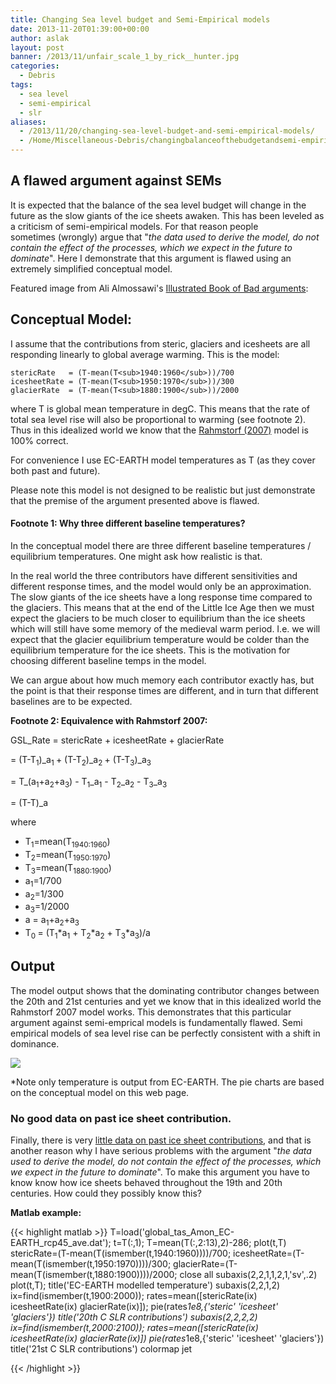```yaml
---
title: Changing Sea level budget and Semi-Empirical models
date: 2013-11-20T01:39:00+00:00
author: aslak
layout: post
banner: /2013/11/unfair_scale_1_by_rick__hunter.jpg
categories:
  - Debris
tags:
  - sea level
  - semi-empirical
  - slr
aliases:
  - /2013/11/20/changing-sea-level-budget-and-semi-empirical-models/
  - /Home/Miscellaneous-Debris/changingbalanceofthebudgetandsemi-empiricalmodels
---
```

## A flawed argument against SEMs

It is expected that the balance of the sea level budget will change in the future as the slow giants of the ice sheets awaken. This has been leveled as a criticism of semi-empirical models. For that reason people sometimes (wrongly) argue that "_the data used to derive the model, do not contain the effect of the processes, which we expect in the future to dominate_". Here I demonstrate that this argument is flawed using an extremely simplified conceptual model.

Featured image from Ali Almossawi's [Illustrated Book of Bad arguments](https://bookofbadarguments.com/):

## Conceptual Model:

I assume that the contributions from steric, glaciers and icesheets are all responding linearly to global average warming. This is the model:
  
```
stericRate   = (T-mean(T<sub>1940:1960</sub>))/700
icesheetRate = (T-mean(T<sub>1950:1970</sub>))/300
glacierRate  = (T-mean(T<sub>1880:1900</sub>))/2000
```
  
where T is global mean temperature in degC. This means that the rate of total sea level rise will also be proportional to warming (see footnote 2). Thus in this idealized world we know that the [Rahmstorf (2007)](http://www.sciencemag.org/content/315/5810/368.short) model is 100% correct.
  
For convenience I use EC-EARTH model temperatures as T (as they cover both past and future).
  
Please note this model is not designed to be realistic but just demonstrate that the premise of the argument presented above is flawed.

#### Footnote 1: Why three different baseline temperatures?

In the conceptual model there are three different baseline temperatures / equilibrium temperatures. One might ask how realistic is that.
  
In the real world the three contributors have different sensitivities and different response times, and the model would only be an approximation. The slow giants of the ice sheets have a long response time compared to the glaciers. This means that at the end of the Little Ice Age then we must expect the glaciers to be much closer to equilibrium than the ice sheets which will still have some memory of the medieval warm period. I.e. we will expect that the glacier equilibrium temperature would be colder than the equilibrium temperature for the ice sheets. This is the motivation for choosing different baseline temps in the model.
  
We can argue about how much memory each contributor exactly has, but the point is that their response times are different, and in turn that different baselines are to be expected.
  
**Footnote 2: Equivalence with Rahmstorf 2007:**
  
GSL_Rate = stericRate + icesheetRate + glacierRate
  
= (T-T<sub>1</sub>)_a<sub>1 </sub>+ (T-T<sub>2</sub>)_a<sub>2 </sub>+ (T-T<sub>3</sub>)_a<sub>3</sub>
  
= T_(a<sub>1</sub>+a<sub>2</sub>+a<sub>3</sub>) - T<sub>1</sub>_a<sub>1</sub> - T<sub>2</sub>_a<sub>2</sub> - T<sub>3</sub>_a<sub>3</sub>
  
= (T-T<sub></sub>)_a
  
where

  * T<sub>1</sub>=mean(T<sub>1940:1960</sub>)
  * T<sub>2</sub>=mean(T<sub>1950:1970</sub>)
  * T<sub>3</sub>=mean(T<sub>1880:1900</sub>)
  * a<sub>1</sub>=1/700
  * a<sub>2</sub>=1/300
  * a<sub>3</sub>=1/2000
  * a = a<sub>1</sub>+a<sub>2</sub>+a<sub>3</sub>
  * T<sub>0 </sub>= (T<sub>1</sub>*a<sub>1</sub> + T<sub>2</sub>*a<sub>2</sub> + T<sub>3</sub>*a<sub>3</sub>)/a

## Output

The model output shows that the dominating contributor changes between the 20th and 21st centuries and yet we know that in this idealized world the Rahmstorf 2007 model works. This demonstrates that this particular argument against semi-emprical models is fundamentally flawed. Semi empirical models of sea level rise can be perfectly consistent with a shift in dominance.
  
![](/2016/02/conceptualmodel.png)
  
*Note only temperature is output from EC-EARTH. The pie charts are based on the conceptual model on this web page.

### No good data on past ice sheet contribution.

Finally, there is very [little data on past ice sheet contributions](/Home/Miscellaneous-Debris/icesheetsandsemi-empiricalmodel), and that is another reason why I have serious problems with the argument "_the data used to derive the model, do not contain the effect of the processes, which we expect in the future to dominate_". To make this argument you have to know know how ice sheets behaved throughout the 19th and 20th centuries. How could they possibly know this?
  
  
**Matlab example:**

{{< highlight matlab >}}
T=load('global_tas_Amon_EC-EARTH_rcp45_ave.dat');
t=T(:,1);
T=mean(T(:,2:13),2)-286;
plot(t,T)
stericRate=(T-mean(T(ismember(t,1940:1960))))/700;
icesheetRate=(T-mean(T(ismember(t,1950:1970))))/300;
glacierRate=(T-mean(T(ismember(t,1880:1900))))/2000;
close all
subaxis(2,2,1,1,2,1,'sv',.2)
plot(t,T);
title('EC-EARTH modelled temperature')
subaxis(2,2,1,2)
ix=find(ismember(t,1900:2000));
rates=mean([stericRate(ix) icesheetRate(ix) glacierRate(ix)]);
pie(rates*1e8,{'steric' 'icesheet' 'glaciers'})
title('20th C SLR contributions')
subaxis(2,2,2,2)
ix=find(ismember(t,2000:2100));
rates=mean([stericRate(ix) icesheetRate(ix) glacierRate(ix)])
pie(rates*1e8,{'steric' 'icesheet' 'glaciers'})
title('21st C SLR contributions')
colormap jet

{{< /highlight >}}
